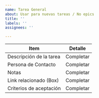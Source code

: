 ```yaml
---
name: Tarea General
about: Usar para nuevas tareas / No epics
title: ''
labels: ''
assignees: ''

---
```


| Item  | Detalle |
| ------------- | ------------- |
| Descripción de la tarea  | Completar  |
| Persona de Contacto  | Completar  |
| Notas  | Completar  |
| Link relacionado (Box)  | Completar  |
| Criterios de aceptación  | Completar  |
